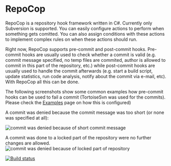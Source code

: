 # RepoCop
RepoCop is a repository hook framework written in C#. Currently only Subversion is supported. You can easily configure actions to perform when something gets comitted. You can also assign conditions with these actions to implement complex rules on when these actions should run.

Right now, RepoCop supports pre-commit and post-commit hooks. Pre-commit hooks are usually used to check whether a commit is valid (e.g. commit message specified, no temp files are commited, author is allowed to commit in this part of the repository, etc.) while post-commit hooks are usually used to handle the commit afterwards (e.g. start a build script, update statistics, run code analysis, notify about the commit via e-mail, etc).
With RepoCop all this can be done.

The following screenshots show some common examples how pre-commit hooks can be used to fail a commit (TortoiseSvn was used for the commits). Please check the [Examples](https://github.com/BrightLight/RepoCop/wiki/Examples) page on how this is configured)

A commit was denied because the commit message was too short (or none was specified at all):

![commit was denied because of short commit message](http://download-codeplex.sec.s-msft.com/Download?ProjectName=repocop&DownloadId=166782)

A commit was done to a locked part of the repository were no further changes are allowed.
![commit was denied because of locked part of repository](http://download-codeplex.sec.s-msft.com/Download?ProjectName=repocop&DownloadId=166784)

[![Build status](https://ci.appveyor.com/api/projects/status/hu87q37wr17i11rs?svg=true)](https://ci.appveyor.com/project/MarkusHastreiter/repocop)
